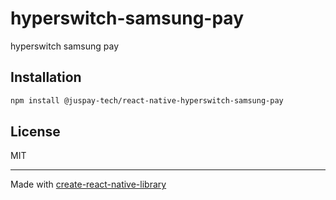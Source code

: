 # hyperswitch-samsung-pay

hyperswitch samsung pay

## Installation

```sh
npm install @juspay-tech/react-native-hyperswitch-samsung-pay
```

## License

MIT

---

Made with [create-react-native-library](https://github.com/callstack/react-native-builder-bob)

